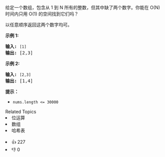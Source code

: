 <p>给定一个数组，包含从 1 到 N 所有的整数，但其中缺了两个数字。你能在 O(N) 时间内只用 O(1) 的空间找到它们吗？</p>

<p>以任意顺序返回这两个数字均可。</p>

<p><strong>示例 1:</strong></p>

<pre><strong>输入:</strong> <span><code>[1]</code></span>
<strong>输出: </strong>[2,3]</pre>

<p><strong>示例 2:</strong></p>

<pre><strong>输入:</strong> <span><code>[2,3]</code></span>
<strong>输出: </strong>[1,4]</pre>

<p><strong>提示：</strong></p>

<ul> 
 <li><code>nums.length &lt;=&nbsp;30000</code></li> 
</ul>

<div><div>Related Topics</div><div><li>位运算</li><li>数组</li><li>哈希表</li></div></div><br><div><li>👍 227</li><li>👎 0</li></div>